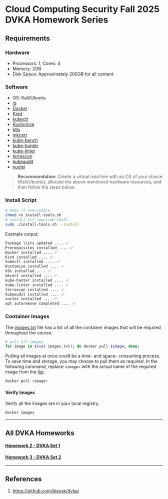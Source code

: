 # Cloud Computing Security Fall 2025 DVKA Homework Series

## Requirements

### Hardware

- Processors: 1, Cores: 4
- Memory: 2GB
- Disk Space: Approximately 200GB for all content

### Software
- OS: Kali/Ubuntu
- [jq](https://jqlang.github.io/jq/)
- [Docker](https://docs.docker.com/engine/install/)
- [Kind](https://kind.sigs.k8s.io/docs/user/quick-start/#installation)
- [kubectl](https://kubernetes.io/docs/tasks/tools/#kubectl)
- [Kustomize](https://kustomize.io/)
- [k9s](https://k9scli.io/topics/install/)
- [mkcert](https://github.com/FiloSottile/mkcert)
- [kube-bench](https://raw.githubusercontent.com/aquasecurity/kube-bench/main/job.yaml)
- [kube-hunter](https://github.com/aquasecurity/kube-hunter)
- [kube-linter](https://github.com/stackrox/kube-linter/releases/download/v0.6.5/kube-linter-linux.tar.gz)
- [terrascan](https://github.com/tenable/terrascan/releases/download/v1.18.3/terrascan_1.18.3_Linux_x86_64.tar.gz)
- [kubeaudit](https://github.com/Shopify/kubeaudit/releases/download/v0.22.0/kubeaudit_0.22.0_linux_amd64.tar.gz)
- [nuclei](https://github.com/projectdiscovery/nuclei/releases/download/v3.2.9/nuclei_3.2.9_linux_amd64.zip)

> **Recommendation**: Create a virtual machine with an OS of your choice (Kali/Ubuntu), allocate the above mentioned hardware resources, and then follow the steps below.

### Install Script

```bash
# make it executable
chmod +x install-tools.sh
# install all required tools
sudo ./install-tools.sh --install
```

Example output:

```bash
Package lists updated .... ✅ 
Prerequisites installed .... ✅ 
Docker installed .... ✅ 
Kind installed .... ✅ 
kubectl installed .... ✅ 
Kustomize installed .... ✅ 
k9s installed .... ✅ 
mkcert installed .... ✅ 
kube-hunter installed .... ✅ 
kube-linter installed .... ✅ 
terrascan installed .... ✅ 
kubeaudit installed .... ✅ 
nuclei installed .... ✅ 
apt autoremove completed .... ✅
```

### Container Images

The [images.txt](./images.txt) file has a list of all the container images that will be required throughout the course.

```bash
# pull all images
for image in $(cat images.txt); do docker pull $image; done;
```

Pulling all images at once could be a time- and space- consuming process. To save time and storage, you may choose to pull them as required. In the following command, replace `<image>` with the actual name of the required image from the [list](./images.txt).

```bash
docker pull <image>
```

#### Verify Images

Verify all the images are in your local registry.

```bash
docker images
```

---
## All DVKA Homeworks

#### [Homework 2 - DVKA Set 1](./Assignments/homework_02/README.md)
#### [Homework 3 - DVKA Set 2](./Assignments/homework_03/README.md)

---

## References

1. https://github.com/Alevsk/dvka/
